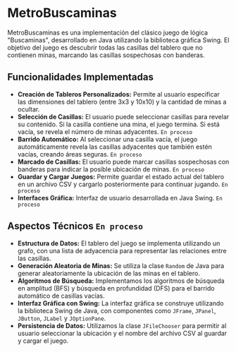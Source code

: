 # MetroBuscaminas

MetroBuscaminas es una implementación del clásico juego de lógica "Buscaminas", desarrollado en Java utilizando la biblioteca gráfica Swing. El objetivo del juego es descubrir todas las casillas del tablero que no contienen minas, marcando las casillas sospechosas con banderas.

## Funcionalidades Implementadas

*   **Creación de Tableros Personalizados:** Permite al usuario especificar las dimensiones del tablero (entre 3x3 y 10x10) y la cantidad de minas a ocultar.
*   **Selección de Casillas:** El usuario puede seleccionar casillas para revelar su contenido. Si la casilla contiene una mina, el juego termina. Si está vacía, se revela el número de minas adyacentes. `En proceso`
*   **Barrido Automático:** Al seleccionar una casilla vacía, el juego automáticamente revela las casillas adyacentes que también estén vacías, creando áreas seguras. `En proceso`
*   **Marcado de Casillas:** El usuario puede marcar casillas sospechosas con banderas para indicar la posible ubicación de minas. `En proceso`
*   **Guardar y Cargar Juegos:** Permite guardar el estado actual del tablero en un archivo CSV y cargarlo posteriormente para continuar jugando. `En proceso`
*   **Interfaces Gráfica:** Interfaz de usuario desarrollada en Java Swing. `En proceso`

## Aspectos Técnicos `En proceso`

*   **Estructura de Datos:** El tablero del juego se implementa utilizando un grafo, con una lista de adyacencia para representar las relaciones entre las casillas.
*   **Generación Aleatoria de Minas:** Se utiliza la clase `Random` de Java para generar aleatoriamente la ubicación de las minas en el tablero.
*   **Algoritmos de Búsqueda:** Implementamos los algoritmos de búsqueda en amplitud (BFS) y búsqueda en profundidad (DFS) para el barrido automático de casillas vacías.
*   **Interfaz Gráfica con Swing:** La interfaz gráfica se construye utilizando la biblioteca Swing de Java, con componentes como `JFrame`, `JPanel`, `JButton`, `JLabel` y `JOptionPane`.
*   **Persistencia de Datos:** Utilizamos la clase `JFileChooser` para permitir al usuario seleccionar la ubicación y el nombre del archivo CSV al guardar y cargar el juego.
